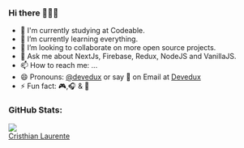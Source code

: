 ### Hi there 👋👋👋

- 🔭 I'm currently studying at Codeable.
- 🌱 I’m currently learning everything.
- 👯 I’m looking to collaborate on more open source projects.
- 💬 Ask me about NextJs, Firebase, Redux, NodeJS and VanillaJS.
- 📫 How to reach me: ...
- 😄 Pronouns: [@devedux](https://www.linkedin.com/in/cristhian-laurente-016a88207/) or say 👋 on Email at [Devedux](mailto:devedux@gmail.com)
- ⚡ Fun fact: 🎮,🎧 & 🎤

### GitHub Stats:

<img src="https://github-readme-stats.vercel.app/api?username=devedux&theme=github_dark&show_icons=true&hide=issues,stars" /> 
<script src="https://platform.linkedin.com/badges/js/profile.js" async defer type="text/javascript"></script>
<div class="badge-base LI-profile-badge" data-locale="es_ES" data-size="large" data-theme="light" data-type="HORIZONTAL" data-vanity="devedux" data-version="v1"><a class="badge-base__link LI-simple-link" href="https://pe.linkedin.com/in/devedux?trk=profile-badge">Cristhian Laurente</a></div>
              
